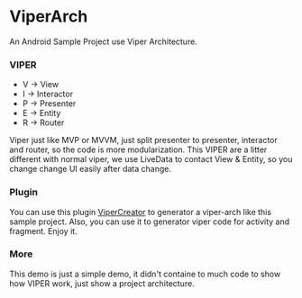 # ViperArch

An Android Sample Project use Viper Architecture.

### VIPER

- V -> View
- I -> Interactor
- P -> Presenter
- E -> Entity
- R -> Router

Viper just like MVP or MVVM, just split presenter to presenter, interactor and router, so the code is more modularization.
This VIPER are a litter different with normal viper, we use LiveData to contact View & Entity, so you change change UI easily after data change.

### Plugin

You can use this plugin [ViperCreator](https://github.com/ZoroRe/ViperCreator) to generator a viper-arch like this sample project. Also, you can use it to generator viper code for activity and fragment. Enjoy it.

### More

This demo is just a simple demo, it didn't containe to much code to show how VIPER work, just show a project architecture.
